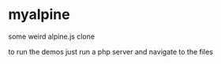 # myalpine
some weird alpine.js clone

to run the demos just run a php server and navigate to the files
